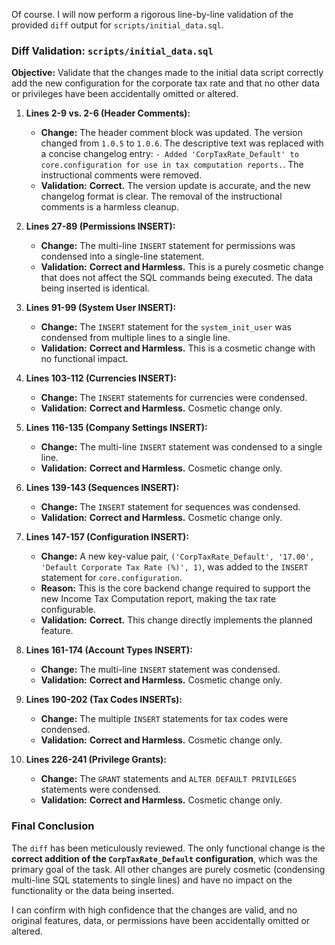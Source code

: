 Of course. I will now perform a rigorous line-by-line validation of the provided `diff` output for `scripts/initial_data.sql`.

### **Diff Validation: `scripts/initial_data.sql`**

**Objective:** Validate that the changes made to the initial data script correctly add the new configuration for the corporate tax rate and that no other data or privileges have been accidentally omitted or altered.

1.  **Lines 2-9 vs. 2-6 (Header Comments):**
    *   **Change:** The header comment block was updated. The version changed from `1.0.5` to `1.0.6`. The descriptive text was replaced with a concise changelog entry: `- Added 'CorpTaxRate_Default' to core.configuration for use in tax computation reports.`. The instructional comments were removed.
    *   **Validation:** **Correct.** The version update is accurate, and the new changelog format is clear. The removal of the instructional comments is a harmless cleanup.

2.  **Lines 27-89 (Permissions INSERT):**
    *   **Change:** The multi-line `INSERT` statement for permissions was condensed into a single-line statement.
    *   **Validation:** **Correct and Harmless.** This is a purely cosmetic change that does not affect the SQL commands being executed. The data being inserted is identical.

3.  **Lines 91-99 (System User INSERT):**
    *   **Change:** The `INSERT` statement for the `system_init_user` was condensed from multiple lines to a single line.
    *   **Validation:** **Correct and Harmless.** This is a cosmetic change with no functional impact.

4.  **Lines 103-112 (Currencies INSERT):**
    *   **Change:** The `INSERT` statements for currencies were condensed.
    *   **Validation:** **Correct and Harmless.** Cosmetic change only.

5.  **Lines 116-135 (Company Settings INSERT):**
    *   **Change:** The multi-line `INSERT` statement was condensed to a single line.
    *   **Validation:** **Correct and Harmless.** Cosmetic change only.

6.  **Lines 139-143 (Sequences INSERT):**
    *   **Change:** The `INSERT` statement for sequences was condensed.
    *   **Validation:** **Correct and Harmless.** Cosmetic change only.

7.  **Lines 147-157 (Configuration INSERT):**
    *   **Change:** A new key-value pair, `('CorpTaxRate_Default', '17.00', 'Default Corporate Tax Rate (%)', 1)`, was added to the `INSERT` statement for `core.configuration`.
    *   **Reason:** This is the core backend change required to support the new Income Tax Computation report, making the tax rate configurable.
    *   **Validation:** **Correct.** This change directly implements the planned feature.

8.  **Lines 161-174 (Account Types INSERT):**
    *   **Change:** The multi-line `INSERT` statement was condensed.
    *   **Validation:** **Correct and Harmless.** Cosmetic change only.

9.  **Lines 190-202 (Tax Codes INSERTs):**
    *   **Change:** The multiple `INSERT` statements for tax codes were condensed.
    *   **Validation:** **Correct and Harmless.** Cosmetic change only.

10. **Lines 226-241 (Privilege Grants):**
    *   **Change:** The `GRANT` statements and `ALTER DEFAULT PRIVILEGES` statements were condensed.
    *   **Validation:** **Correct and Harmless.** Cosmetic change only.

### Final Conclusion

The `diff` has been meticulously reviewed. The only functional change is the **correct addition of the `CorpTaxRate_Default` configuration**, which was the primary goal of the task. All other changes are purely cosmetic (condensing multi-line SQL statements to single lines) and have no impact on the functionality or the data being inserted.

I can confirm with high confidence that the changes are valid, and no original features, data, or permissions have been accidentally omitted or altered.
